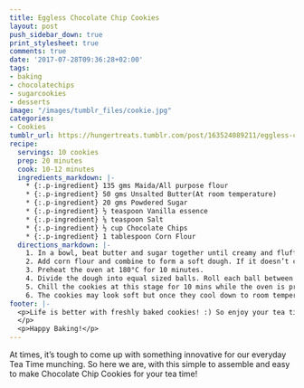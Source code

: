 ```yaml
---
title: Eggless Chocolate Chip Cookies
layout: post
push_sidebar_down: true
print_stylesheet: true
comments: true
date: '2017-07-28T09:36:28+02:00'
tags:
- baking
- chocolatechips
- sugarcookies
- desserts
image: "/images/tumblr_files/cookie.jpg"
categories:
- Cookies
tumblr_url: https://hungertreats.tumblr.com/post/163524089211/eggless-chocolate-chip-cookies
recipe:
  servings: 10 cookies
  prep: 20 minutes
  cook: 10-12 minutes
  ingredients_markdown: |-
    * {:.p-ingredient} 135 gms Maida/All purpose flour
    * {:.p-ingredient} 50 gms Unsalted Butter(At room temperature)
    * {:.p-ingredient} 20 gms Powdered Sugar
    * {:.p-ingredient} ½ teaspoon Vanilla essence
    * {:.p-ingredient} ⅛ teaspoon Salt
    * {:.p-ingredient} ½ cup Chocolate Chips
    * {:.p-ingredient} 1 tablespoon Corn Flour
  directions_markdown: |-
    1. In a bowl, beat butter and sugar together until creamy and fluffy, with a whisk/electric beater. Sieve the flour and salt and add it to the butter and sugar mixture. Add vanilla essence and give it a quick stir.
    2. Add corn flour and combine to form a soft dough. If it doesn’t come together add a few drops of water/milk. Finally, fold the chocolate chips into the dough. Flatten the dough, wrap it in plastic wrap and chill for at least an hour.
    3. Preheat the oven at 180°C for 10 minutes.
    4. Divide the dough into equal sized balls. Roll each ball between the palms and shape it like a rough cookie. Place on an oven tray.
    5. Chill the cookies at this stage for 10 mins while the oven is preheating. Once the oven is preheated, bake the cookies at 180°C for 12-15 minutes or until the edges start turning golden brown. Cool down completely on a wire rack.
    6. The cookies may look soft but once they cool down to room temperature, they turn hard and crisp.
footer: |-
  <p>Life is better with freshly baked cookies! :) So enjoy your tea time with your family with these delicious Cookies and let us know how it turned out! Post a picture on Instagram and tag us @hungertreats.
  </p>
  <p>Happy Baking!</p>
---
```


At times, it’s tough to come up with something innovative for our everyday Tea Time munching. So here we are, with this simple to assemble and easy to make Chocolate Chip Cookies for your tea time!
